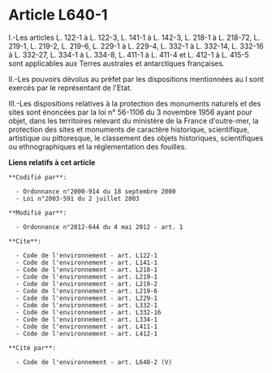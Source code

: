 # Article L640-1

I.-Les articles L. 122-1 à L. 122-3, L. 141-1 à L. 142-3, L. 218-1 à L. 218-72, L. 219-1, L. 219-2, L. 219-6, L. 229-1 à L.
229-4, L. 332-1 à L. 332-14, L. 332-16 à L. 332-27, L. 334-1 à L. 334-8, L. 411-1 à L. 411-4 et L. 412-1 à L. 415-5 sont
applicables aux Terres australes et antarctiques françaises. 

II.-Les pouvoirs dévolus au préfet par les dispositions mentionnées au I sont exercés par le représentant de l'Etat. 

III.-Les dispositions relatives à la protection des monuments naturels et des sites sont énoncées par la loi n° 56-1106 du 3
novembre 1956 ayant pour objet, dans les territoires relevant du ministère de la France d'outre-mer, la protection des sites
et monuments de caractère historique, scientifique, artistique ou pittoresque, le classement des objets historiques,
scientifiques ou ethnographiques et la réglementation des fouilles.

**Liens relatifs à cet article**

	**Codifié par**:

	  - Ordonnance n°2000-914 du 18 septembre 2000
	  - Loi n°2003-591 du 2 juillet 2003

	**Modifié par**:

	  - Ordonnance n°2012-644 du 4 mai 2012 - art. 1

	**Cite**:

	  - Code de l'environnement - art. L122-1
	  - Code de l'environnement - art. L141-1
	  - Code de l'environnement - art. L218-1
	  - Code de l'environnement - art. L219-1
	  - Code de l'environnement - art. L219-2
	  - Code de l'environnement - art. L219-6
	  - Code de l'environnement - art. L229-1
	  - Code de l'environnement - art. L332-1
	  - Code de l'environnement - art. L332-16
	  - Code de l'environnement - art. L334-1
	  - Code de l'environnement - art. L411-1
	  - Code de l'environnement - art. L412-1

	**Cité par**:

	  - Code de l'environnement - art. L640-2 (V)
